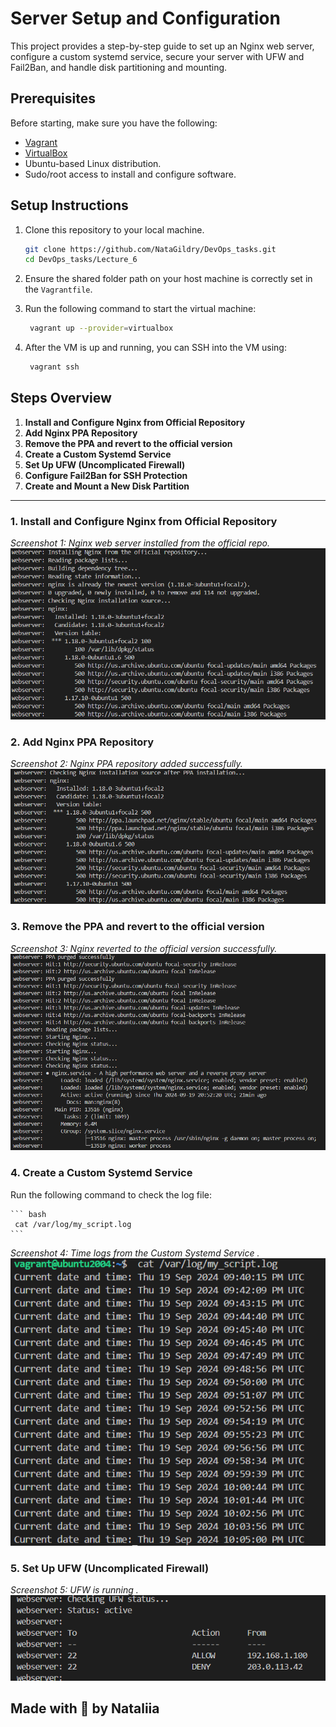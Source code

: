 # Server Setup and Configuration
This project provides a step-by-step guide to set up an Nginx web server, configure a custom systemd service, secure your server with UFW and Fail2Ban, and handle disk partitioning and mounting. 

## Prerequisites

Before starting, make sure you have the following:
- [Vagrant](https://www.vagrantup.com/downloads)
- [VirtualBox](https://www.virtualbox.org/wiki/Downloads)
- Ubuntu-based Linux distribution.
- Sudo/root access to install and configure software.

## Setup Instructions

1. Clone this repository to your local machine.
    ```bash
    git clone https://github.com/NataGildry/DevOps_tasks.git
    cd DevOps_tasks/Lecture_6
    ```

2. Ensure the shared folder path on your host machine is correctly set in the `Vagrantfile`.

3. Run the following command to start the virtual machine:
    ``` bash
     vagrant up --provider=virtualbox
    ```

4. After the VM is up and running, you can SSH into the VM using:
    ``` bash
     vagrant ssh
    ```

## Steps Overview

1. **Install and Configure Nginx from Official Repository**
2. **Add Nginx PPA Repository**
3. **Remove the PPA and revert to the official version**
4. **Create a Custom Systemd Service**
5. **Set Up UFW (Uncomplicated Firewall)**
6. **Configure Fail2Ban for SSH Protection**
7. **Create and Mount a New Disk Partition**

---

### 1. Install and Configure Nginx from Official Repository
 _Screenshot 1: Nginx web server installed from the official repo._
 ![alt text](image.png)

 ### 2. Add Nginx PPA Repository
 _Screenshot 2: Nginx PPA repository added successfully._
![alt text](image-1.png)

 ### 3. Remove the PPA and revert to the official version
 _Screenshot 3: Nginx reverted to the official version successfully._
![alt text](image-2.png)

 ### 4. Create a Custom Systemd Service

Run the following command to check the log file:

    ``` bash 
     cat /var/log/my_script.log
    ```

  _Screenshot 4: Time logs from the Custom Systemd Service ._
![alt text](image-5.png)

 ### 5. Set Up UFW (Uncomplicated Firewall)

  _Screenshot 5: UFW is running ._
![alt text](image-4.png)

Made with 🤍 by Nataliia 
---